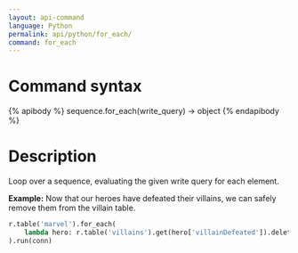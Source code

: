 ```yaml
---
layout: api-command 
language: Python
permalink: api/python/for_each/
command: for_each 
---
```


# Command syntax #

{% apibody %}
sequence.for_each(write_query) &rarr; object
{% endapibody %}

# Description #

Loop over a sequence, evaluating the given write query for each element.

__Example:__ Now that our heroes have defeated their villains, we can safely remove them from the villain table.

```py
r.table('marvel').for_each(
    lambda hero: r.table('villains').get(hero['villainDefeated']).delete()
).run(conn)
```



